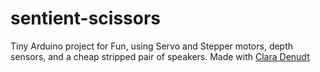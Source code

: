 # sentient-scissors

Tiny Arduino project for Fun, using Servo and Stepper motors, depth sensors, and a cheap stripped pair of speakers.
Made with [Clara Denudt](https://github.com/clxrx22)
